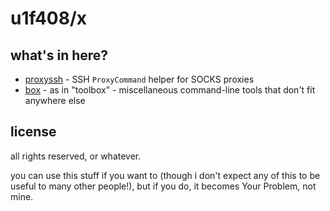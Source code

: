 # u1f408/x

## what's in here?

- [proxyssh](./proxyssh/README.md) - SSH `ProxyCommand` helper for SOCKS proxies
- [box](./box/README.md) - as in "toolbox" - miscellaneous command-line tools that don't fit anywhere else

## license

all rights reserved, or whatever.

you can use this stuff if you want to (though i don't expect
any of this to be useful to many other people!), but if you do,
it becomes Your Problem, not mine.
